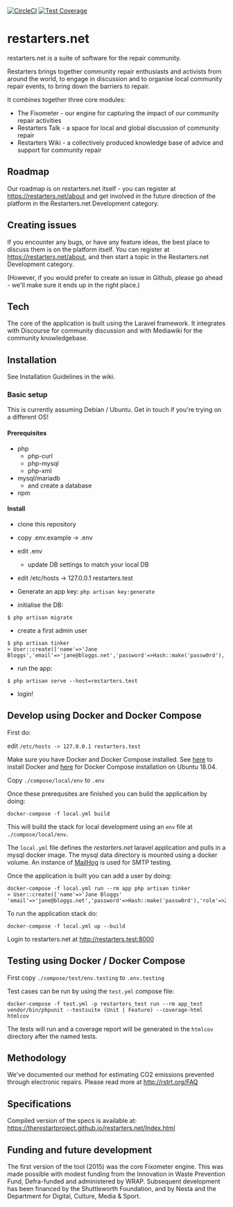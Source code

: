 [![CircleCI](https://circleci.com/gh/TheRestartProject/restarters.net/tree/dockerize.svg?style=svg)](https://circleci.com/gh/TheRestartProject/restarters.net/tree/dockerize) [![Test Coverage](https://api.codeclimate.com/v1/badges/24d15dfa18099e13f62c/test_coverage)](https://codeclimate.com/github/TheRestartProject/restarters.net/test_coverage)

# restarters.net

restarters.net is a suite of software for the repair community.

Restarters brings together community repair enthusiasts and activists from
around the world, to engage in discussion and to organise local community repair
events, to bring down the barriers to repair.

It combines together three core modules:

- The Fixometer - our engine for capturing the impact of our community repair
  activities
- Restarters Talk - a space for local and global discussion of community repair
- Restarters Wiki - a collectively produced knowledge base of advice and support
  for community repair

## Roadmap

Our roadmap is on restarters.net itself - you can register at
https://restarters.net/about and get involved in the future direction of the
platform in the Restarters.net Development category.

## Creating issues

If you encounter any bugs, or have any feature ideas, the best place to discuss
them is on the platform itself. You can register at
https://restarters.net/about, and then start a topic in the Restarters.net
Development category.

(However, if you would prefer to create an issue in Github, please go ahead -
we'll make sure it ends up in the right place.)

## Tech

The core of the application is built using the Laravel framework. It integrates
with Discourse for community discussion and with Mediawiki for the community
knowledgebase.

## Installation

See Installation Guidelines in the wiki.

### Basic setup

This is currently assuming Debian / Ubuntu. Get in touch if you're trying on a different OS!

#### Prerequisites

- php
  - php-curl
  - php-mysql
  - php-xml
- mysql/mariadb
  - and create a database
- npm

#### Install

- clone this repository
- copy .env.example -> .env
- edit .env
  - update DB settings to match your local DB
- edit /etc/hosts -> 127.0.0.1 restarters.test

- Generate an app key: `php artisan key:generate`

- initialise the DB:

```
$ php artisan migrate
```

- create a first admin user

```
$ php artisan tinker
> User::create(['name'=>'Jane Bloggs','email'=>'jane@bloggs.net','password'=>Hash::make('passw0rd'),'role'=>2]);
```

- run the app:

```
$ php artisan serve --host=restarters.test
```

- login!

## Develop using Docker and Docker Compose

First do:

edit `/etc/hosts -> 127.0.0.1 restarters.test`

Make sure you have Docker and Docker Compose installed. See [here](https://linuxize.com/post/how-to-install-and-use-docker-on-ubuntu-18-04/) to install Docker and [here](https://www.digitalocean.com/community/tutorials/how-to-install-docker-compose-on-ubuntu-18-04) for Docker Compose installation on Ubuntu 18.04.

Copy `./compose/local/env` to `.env`

Once these prerequsites are finished you can build the applicaition by doing:

```
docker-compose -f local.yml build
```

This will build the stack for local development using an `env` file at `./compose/local/env`.

The `local.yml` file defines the _restarters.net_ laravel application and pulls in a mysql docker image. The mysql data directory is mounted using a docker volume. An instance of [MailHog](https://github.com/mailhog/MailHog) is used for SMTP testing.

Once the application is built you can add a user by doing:

```
docker-compose -f local.yml run --rm app php artisan tinker
> User::create(['name'=>'Jane Bloggs' 'email'=>'jane@bloggs.net','password'=>Hash::make('passw0rd'),'role'=>2]);
```

To run the application stack do:

```
docker-compose -f local.yml up --build
```

Login to restarters.net at http://restarters.test:8000

## Testing using Docker / Docker Compose

First copy `./compose/test/env.testing` to `.env.testing`

Test cases can be run by using the `test.yml` compose file:

```
docker-compose -f test.yml -p restarters_test run --rm app_test vendor/bin/phpunit --testsuite (Unit | Feature) --coverage-html htmlcov
```

The tests will run and a coverage report will be generated in the `htmlcov` directory after the named tests.

## Methodology

We've documented our method for estimating CO2 emissions prevented through
electronic repairs. Please read more at http://rstrt.org/FAQ

## Specifications

Compiled version of the specs is available at: https://therestartproject.github.io/restarters.net/Index.html

## Funding and future development

The first version of the tool (2015) was the core Fixometer engine. This was
made possible with modest funding from the Innovation in Waste Prevention Fund,
Defra-funded and administered by WRAP. Subsequent development has been financed
by the Shuttleworth Foundation, and by Nesta and the Department for Digital,
Culture, Media & Sport.
